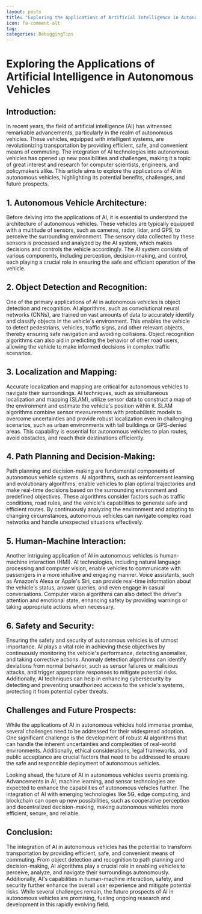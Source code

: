 ```yaml
---
layout: posts
title: "Exploring the Applications of Artificial Intelligence in Autonomous Vehicles"
icon: fa-comment-alt
tag:      
categories: DebuggingTips
---
```



# Exploring the Applications of Artificial Intelligence in Autonomous Vehicles

## Introduction:

In recent years, the field of artificial intelligence (AI) has witnessed remarkable advancements, particularly in the realm of autonomous vehicles. These vehicles, equipped with intelligent systems, are revolutionizing transportation by providing efficient, safe, and convenient means of commuting. The integration of AI technologies into autonomous vehicles has opened up new possibilities and challenges, making it a topic of great interest and research for computer scientists, engineers, and policymakers alike. This article aims to explore the applications of AI in autonomous vehicles, highlighting its potential benefits, challenges, and future prospects.

## 1. Autonomous Vehicle Architecture:

Before delving into the applications of AI, it is essential to understand the architecture of autonomous vehicles. These vehicles are typically equipped with a multitude of sensors, such as cameras, radar, lidar, and GPS, to perceive the surrounding environment. The sensory data collected by these sensors is processed and analyzed by the AI system, which makes decisions and controls the vehicle accordingly. The AI system consists of various components, including perception, decision-making, and control, each playing a crucial role in ensuring the safe and efficient operation of the vehicle.

## 2. Object Detection and Recognition:

One of the primary applications of AI in autonomous vehicles is object detection and recognition. AI algorithms, such as convolutional neural networks (CNNs), are trained on vast amounts of data to accurately identify and classify objects in the vehicle's environment. This enables the vehicle to detect pedestrians, vehicles, traffic signs, and other relevant objects, thereby ensuring safe navigation and avoiding collisions. Object recognition algorithms can also aid in predicting the behavior of other road users, allowing the vehicle to make informed decisions in complex traffic scenarios.

## 3. Localization and Mapping:

Accurate localization and mapping are critical for autonomous vehicles to navigate their surroundings. AI techniques, such as simultaneous localization and mapping (SLAM), utilize sensor data to construct a map of the environment and estimate the vehicle's position within it. SLAM algorithms combine sensor measurements with probabilistic models to overcome uncertainties and provide robust localization even in challenging scenarios, such as urban environments with tall buildings or GPS-denied areas. This capability is essential for autonomous vehicles to plan routes, avoid obstacles, and reach their destinations efficiently.

## 4. Path Planning and Decision-Making:

Path planning and decision-making are fundamental components of autonomous vehicle systems. AI algorithms, such as reinforcement learning and evolutionary algorithms, enable vehicles to plan optimal trajectories and make real-time decisions based on the surrounding environment and predefined objectives. These algorithms consider factors such as traffic conditions, road rules, and the vehicle's capabilities to generate safe and efficient routes. By continuously analyzing the environment and adapting to changing circumstances, autonomous vehicles can navigate complex road networks and handle unexpected situations effectively.

## 5. Human-Machine Interaction:

Another intriguing application of AI in autonomous vehicles is human-machine interaction (HMI). AI technologies, including natural language processing and computer vision, enable vehicles to communicate with passengers in a more intuitive and engaging manner. Voice assistants, such as Amazon's Alexa or Apple's Siri, can provide real-time information about the vehicle's status, answer queries, and even engage in casual conversations. Computer vision algorithms can also detect the driver's attention and emotional state, enhancing safety by providing warnings or taking appropriate actions when necessary.

## 6. Safety and Security:

Ensuring the safety and security of autonomous vehicles is of utmost importance. AI plays a vital role in achieving these objectives by continuously monitoring the vehicle's performance, detecting anomalies, and taking corrective actions. Anomaly detection algorithms can identify deviations from normal behavior, such as sensor failures or malicious attacks, and trigger appropriate responses to mitigate potential risks. Additionally, AI techniques can help in enhancing cybersecurity by detecting and preventing unauthorized access to the vehicle's systems, protecting it from potential cyber threats.

## Challenges and Future Prospects:

While the applications of AI in autonomous vehicles hold immense promise, several challenges need to be addressed for their widespread adoption. One significant challenge is the development of robust AI algorithms that can handle the inherent uncertainties and complexities of real-world environments. Additionally, ethical considerations, legal frameworks, and public acceptance are crucial factors that need to be addressed to ensure the safe and responsible deployment of autonomous vehicles.

Looking ahead, the future of AI in autonomous vehicles seems promising. Advancements in AI, machine learning, and sensor technologies are expected to enhance the capabilities of autonomous vehicles further. The integration of AI with emerging technologies like 5G, edge computing, and blockchain can open up new possibilities, such as cooperative perception and decentralized decision-making, making autonomous vehicles more efficient, secure, and reliable.

## Conclusion:

The integration of AI in autonomous vehicles has the potential to transform transportation by providing efficient, safe, and convenient means of commuting. From object detection and recognition to path planning and decision-making, AI algorithms play a crucial role in enabling vehicles to perceive, analyze, and navigate their surroundings autonomously. Additionally, AI's capabilities in human-machine interaction, safety, and security further enhance the overall user experience and mitigate potential risks. While several challenges remain, the future prospects of AI in autonomous vehicles are promising, fueling ongoing research and development in this rapidly evolving field.